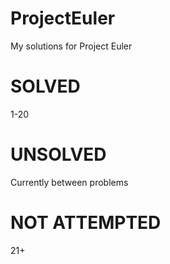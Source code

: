 # ProjectEuler
My solutions for Project Euler


SOLVED
=======
1-20


UNSOLVED
========
Currently between problems


NOT ATTEMPTED
=============
21+
